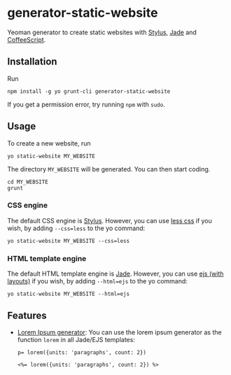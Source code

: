 # generator-static-website

Yeoman generator to create static websites with
[Stylus](http://learnboost.github.io/stylus/),
[Jade](http://jade-lang.com/) and
[CoffeeScript](http://coffeescript.org/).

## Installation

Run

```
npm install -g yo grunt-cli generator-static-website
```

If you get a permission error, try running `npm` with `sudo`.

## Usage

To create a new website, run

```
yo static-website MY_WEBSITE
```

The directory `MY_WEBSITE` will be generated.
You can then start coding.

```
cd MY_WEBSITE
grunt
```

### CSS engine

The default CSS engine is [Stylus](http://learnboost.github.io/stylus/).
However, you can use [less css](http://lesscss.org/) if you wish, by adding
`--css=less` to the yo command:

```
yo static-website MY_WEBSITE --css=less
```

### HTML template engine

The default HTML template engine is [Jade](http://jade-lang.com/).
However, you can use [ejs (with layouts)](https://github.com/RandomEtc/ejs-locals) if you wish, by adding
`--html=ejs` to the yo command:

```
yo static-website MY_WEBSITE --html=ejs
```

## Features

* [Lorem Ipsum generator](https://github.com/knicklabs/lorem-ipsum.js):
  You can use the lorem ipsum generator as the function `lorem` in all Jade/EJS templates:

  ```slim
  p= lorem({units: 'paragraphs', count: 2})
  ```

  ```ejs
  <%= lorem({units: 'paragraphs', count: 2}) %>
  ```
